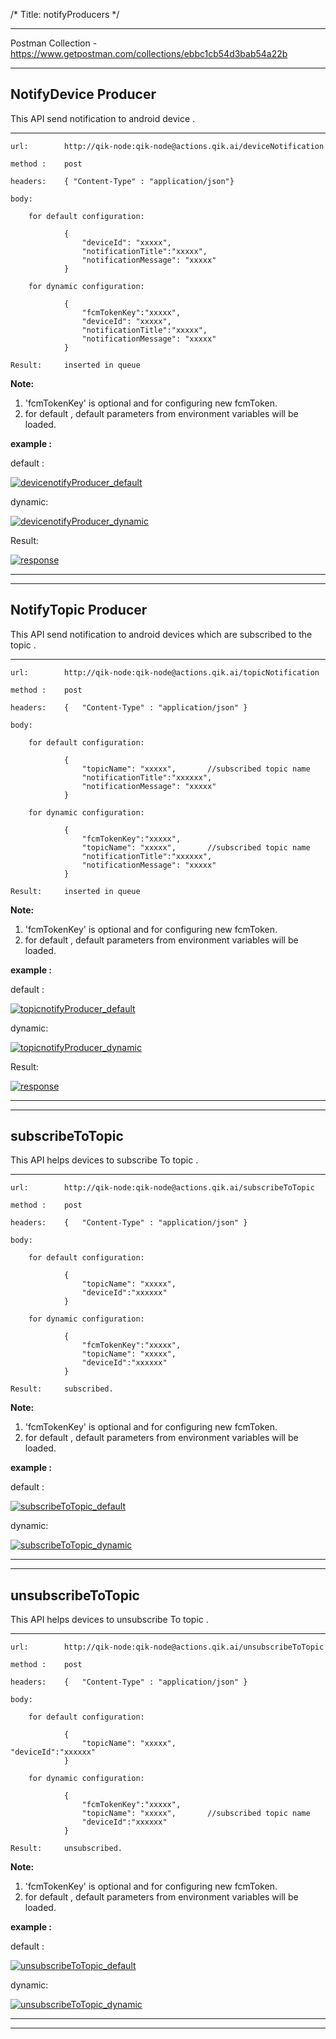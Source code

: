 /*
Title: notifyProducers
*/


------------

Postman Collection - https://www.getpostman.com/collections/ebbc1cb54d3bab54a22b

------------

## NotifyDevice Producer

This API send notification to android device .

------------

    url:        http://qik-node:qik-node@actions.qik.ai/deviceNotification

    method :    post

    headers:    { "Content-Type" : "application/json"}
    
    body:       

        for default configuration:

                {
                    "deviceId": "xxxxx",      
                    "notificationTitle":"xxxxx",
                    "notificationMessage": "xxxxx"
                }

        for dynamic configuration:

                {
                    "fcmTokenKey":"xxxxx",
                    "deviceId": "xxxxx",      
                    "notificationTitle":"xxxxx",
                    "notificationMessage": "xxxxx"
                }

    Result:     inserted in queue

**Note:**

1. 'fcmTokenKey' is optional and for configuring new fcmToken.
2. for default , default parameters from environment variables will be loaded.         

**example :**

default :

[![devicenotifyProducer_default](%image_url%/qik-node-actions/notify/devicenotify_def.png "devicenotifyProducer_default")](%image_url%/qik-node-actions/notify/devicenotify_def.png "devicenotifyProducer_default")

dynamic:

[![devicenotifyProducer_dynamic](%image_url%/qik-node-actions/notify/devicenotify_dyn.png "devicenotifyProducer_dynamic")](%image_url%/qik-node-actions/notify/devicenotify_dyn.png "devicenotifyProducer_dynamic")

Result:

[![response](%image_url%/qik-node-actions/response.png "response")](!%5Bscreen-shots%5D/response.png "response")

------------
------------

## NotifyTopic Producer

This API send notification to android devices which are subscribed to the topic .

------------

    url:        http://qik-node:qik-node@actions.qik.ai/topicNotification

    method :    post

    headers:    {   "Content-Type" : "application/json" }

    body:       
    
        for default configuration:

                {
                    "topicName": "xxxxx",       //subscribed topic name
                    "notificationTitle":"xxxxxx",
                    "notificationMessage": "xxxxx"
                }
        
        for dynamic configuration:

                {
                    "fcmTokenKey":"xxxxx",
                    "topicName": "xxxxx",       //subscribed topic name
                    "notificationTitle":"xxxxxx",
                    "notificationMessage": "xxxxx"
                }

    Result:     inserted in queue

**Note:**

1. 'fcmTokenKey' is optional and for configuring new fcmToken.
2. for default , default parameters from environment variables will be loaded.    

**example :**

default :

[![topicnotifyProducer_default](%image_url%/qik-node-actions/notify/topicnotify_def.png "topicnotifyProducer_default")](%image_url%/qik-node-actions/notify/topicnotify_def.png "topicnotifyProducer_default")

dynamic:

[![topicnotifyProducer_dynamic](%image_url%/qik-node-actions/notify/topicnotify_dyn.png "topicnotifyProducer_dynamic")](%image_url%/qik-node-actions/notify/topicnotify_dyn.png "topicnotifyProducer_dynamic")

Result:

[![response](%image_url%/qik-node-actions/response.png "response")](!%5Bscreen-shots%5D/response.png "response")

------------
------------

## subscribeToTopic

This API helps devices to subscribe To topic .

------------

    url:        http://qik-node:qik-node@actions.qik.ai/subscribeToTopic

    method :    post

    headers:    {   "Content-Type" : "application/json" }

    body:       
    
        for default configuration:

                {
                    "topicName": "xxxxx",
                    "deviceId":"xxxxxx"
                }
        
        for dynamic configuration:

                {
                    "fcmTokenKey":"xxxxx",
                    "topicName": "xxxxx",
                    "deviceId":"xxxxxx"
                }

    Result:     subscribed.

**Note:**

1. 'fcmTokenKey' is optional and for configuring new fcmToken.
2. for default , default parameters from environment variables will be loaded.    

**example :**

default :

[![subscribeToTopic_default](%image_url%/qik-node-actions/notify/subscribeToTopic_def.png "subscribeToTopic_default")](%image_url%/qik-node-actions/notify/subscribeToTopic_def.png "subscribeToTopic_default")

dynamic:

[![subscribeToTopic_dynamic](%image_url%/qik-node-actions/notify/subscribeToTopic_dyn.png "subscribeToTopic_dynamic")](%image_url%/qik-node-actions/notify/subscribeToTopic_dyn.png "subscribeToTopic_dynamic")

------------
------------

## unsubscribeToTopic

This API helps devices to unsubscribe To topic .

------------

    url:        http://qik-node:qik-node@actions.qik.ai/unsubscribeToTopic

    method :    post

    headers:    {   "Content-Type" : "application/json" }

    body:       
    
        for default configuration:

                {
                    "topicName": "xxxxx",                         "deviceId":"xxxxxx"
                }
        
        for dynamic configuration:

                {
                    "fcmTokenKey":"xxxxx",
                    "topicName": "xxxxx",       //subscribed topic name
                    "deviceId":"xxxxxx"
                }

    Result:     unsubscribed.

**Note:**

1. 'fcmTokenKey' is optional and for configuring new fcmToken.
2. for default , default parameters from environment variables will be loaded.    

**example :**

default :

[![unsubscribeToTopic_default](%image_url%/qik-node-actions/notify/unsubscribeToTopic_def.png "unsubscribeToTopic_default")](%image_url%/qik-node-actions/notify/unsubscribeToTopic_def.png "unsubscribeToTopic_default")

dynamic:

[![unsubscribeToTopic_dynamic](%image_url%/qik-node-actions/notify/unsubscribeToTopic_dyn.png "unsubscribeToTopic_dynamic")](%image_url%/qik-node-actions/notify/unsubscribeToTopic_dyn.png "unsubscribeToTopic_dynamic")


------------
------------


